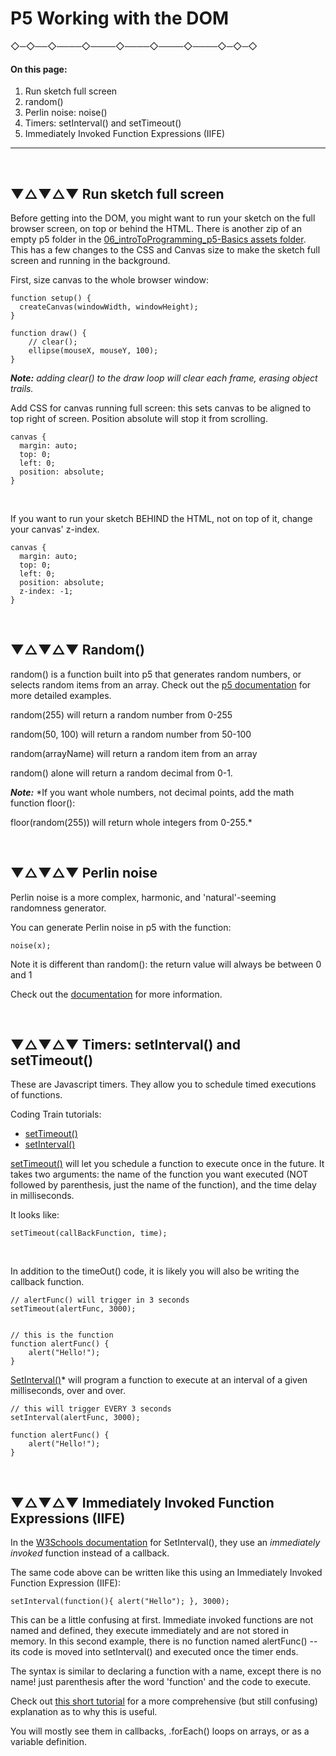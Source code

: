 
# P5 Working with the DOM



 ◇─◇──◇────◇────◇────◇────◇────◇─◇─◇
<br />

#### On this page:

1. Run sketch full screen
2. random()
3. Perlin noise: noise()
4. Timers: setInterval() and setTimeout()
5. Immediately Invoked Function Expressions (IIFE)

---
<br>

## ▼△▼△▼ Run sketch full screen

Before getting into the DOM, you might want to run your sketch on the full browser screen, on top or behind the HTML. There is another zip of an empty p5 folder in the [06_introToProgramming_p5-Basics assets folder](../06_introToProgramming_p5-Basics/assets). This has a few changes to the CSS and Canvas size to make the sketch full screen and running in the background.
<br>

First, size canvas to the whole browser window:

    function setup() {
      createCanvas(windowWidth, windowHeight);
    }

    function draw() {
    	// clear();
    	ellipse(mouseX, mouseY, 100);
    }

***Note:*** *adding clear() to the draw loop will clear each frame, erasing object trails.*


Add CSS for canvas running full screen: this sets canvas to be aligned to top right of screen. Position absolute will stop it from scrolling.


    canvas {
      margin: auto;
      top: 0;
      left: 0;
      position: absolute;
    }

<br>

If you want to run your sketch BEHIND the HTML, not on top of it, change your canvas' z-index.

    canvas {
      margin: auto;
      top: 0;
      left: 0;
      position: absolute;
      z-index: -1;
    }
<br>


## ▼△▼△▼ Random()

random() is a function built into p5 that generates random numbers, or selects random items from an array. Check out the [p5 documentation](https://p5js.org/reference/#/p5/random)
for more detailed examples.

random(255) will return a random number from 0-255

random(50, 100) will return a random number from 50-100


random(arrayName) will return a random item from an array

random() alone will return a random decimal from 0-1.


***Note:*** *If you want whole numbers, not decimal points, add the math function floor():

floor(random(255)) will return whole integers from 0-255.*

<br>


## ▼△▼△▼ Perlin noise

Perlin noise is a more complex, harmonic, and 'natural'-seeming randomness generator.

You can generate Perlin noise in p5 with the function:

    noise(x);

Note it is different than random(): the return value will always be between 0 and 1

Check out the [documentation](https://p5js.org/reference/#/p5/noise) for more information.

<br>

## ▼△▼△▼ Timers: setInterval() and setTimeout()

These are Javascript timers. They allow you to schedule timed executions of functions.

Coding Train tutorials:
* [setTimeout()](https://www.youtube.com/watch?v=nGfTjA8qNDA)
* [setInterval()](https://www.youtube.com/watch?v=CqDqHiamRHA)



[setTimeout()](https://www.w3schools.com/jsref/met_win_settimeout.asp) will let you schedule a function to execute once in the future. It takes two arguments: the name of the function you want executed (NOT followed by parenthesis, just the name of the function), and the time delay in milliseconds.

It looks like:

    setTimeout(callBackFunction, time);

<br>

In addition to the timeOut() code, it is likely you will also be writing the callback function.

    // alertFunc() will trigger in 3 seconds    
    setTimeout(alertFunc, 3000);


    // this is the function   
    function alertFunc() {
        alert("Hello!");
    }


[SetInterval()](https://www.w3schools.com/jsref/met_win_setinterval.asp)* will program a function to execute at an interval of a given milliseconds, over and over.

    // this will trigger EVERY 3 seconds
    setInterval(alertFunc, 3000);

    function alertFunc() {
        alert("Hello!");
    }

<br>

## ▼△▼△▼ Immediately Invoked Function Expressions (IIFE)

In the [W3Schools documentation](https://www.w3schools.com/jsref/met_win_setinterval.asp) for SetInterval(), they use an *immediately invoked* function instead of a callback.

The same code above can be written like this using an Immediately Invoked Function Expression (IIFE):

    setInterval(function(){ alert("Hello"); }, 3000);

This can be a little confusing at first. Immediate invoked functions are not named and defined, they execute immediately and are not stored in memory. In this second example, there is no function named alertFunc() -- its code is moved into setInterval() and executed once the timer ends.

The syntax is similar to declaring a function with a name, except there is no name! just parenthesis after the word 'function' and the code to execute.

Check out [this short tutorial](http://adripofjavascript.com/blog/drips/an-introduction-to-iffes-immediately-invoked-function-expressions.html) for a more comprehensive (but still confusing) explanation as to why this is useful.

You will mostly see them in callbacks, .forEach() loops on arrays, or as a variable definition.
